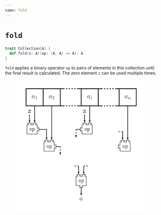 ```yaml
---
name: fold
---
```


# `fold`

~~~ scala
trait Collection[A] {
  def fold(z: A)(op: (A, A) => A): A
}
~~~

`fold` applies a binary operator `op` to pairs of elements in this collection until the final result is calculated. The _zero_ element `z` can be used multiple times.

<figure class="diagram">
  <img src="images/fold.svg" alt="fold function">
  <!-- <figcaption class="diagram-desc"></figcaption> -->
</figure>
